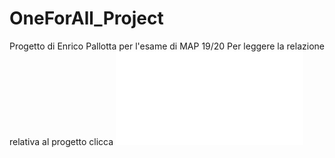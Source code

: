 # OneForAll_Project
Progetto di Enrico Pallotta per l'esame di MAP 19/20
Per leggere la relazione relativa al progetto clicca  ![qui](./doc/RELAZIONE.md)